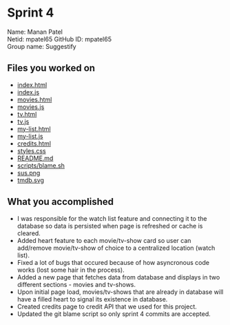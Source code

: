 # Sprint 4

Name: Manan Patel \
Netid: mpatel65
GitHub ID: mpatel65 \
Group name: Suggestify

## Files you worked on

* [index.html](index.html)
* [index.js](index.js)
* [movies.html](movies.html)
* [movies.js](movies.js)
* [tv.html](tv.html)
* [tv.js](tv.js)
* [my-list.html](my-list.html)
* [my-list.js](my-list.js)
* [credits.html](credits.html)
* [styles.css](styles.css)
* [README.md](README.md)
* [scripts/blame.sh](scripts/blame.sh)
* [sus.png](sus.png)
* [tmdb.svg](tmdb.svg)

## What you accomplished

* I was responsible for the watch list feature and connecting it to the database so data is persisted when page is refreshed or cache is cleared.
* Added heart feature to each movie/tv-show card so user can add/remove movie/tv-show of choice to a centralized location (watch list).
* Fixed a lot of bugs that occured because of how asyncronous code works (lost some hair in the process).
* Added a new page that fetches data from database and displays in two different sections - movies and tv-shows.
* Upon initial page load, movies/tv-shows that are already in database will have a filled heart to signal its existence in database.
* Created credits page to credit API that we used for this project.
* Updated the git blame script so only sprint 4 commits are accepted.
